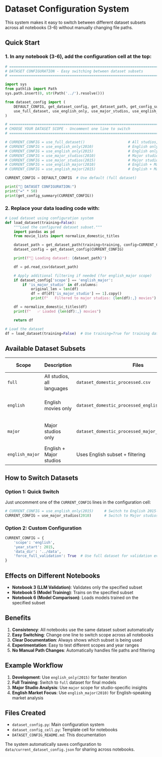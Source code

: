 # Dataset Configuration System

This system makes it easy to switch between different dataset subsets across all notebooks (3-6) without manually changing file paths.

## Quick Start

### 1. In any notebook (3-6), add the configuration cell at the top:

```python
# =============================================================================
# DATASET CONFIGURATION - Easy switching between dataset subsets
# =============================================================================

import sys
from pathlib import Path
sys.path.insert(0, str(Path('../').resolve()))

from dataset_config import (
    DEFAULT_CONFIG, get_dataset_config, get_dataset_path, get_config_summary,
    use_full_dataset, use_english_only, use_major_studios, use_english_major
)

# =============================================================================
# CHOOSE YOUR DATASET SCOPE - Uncomment one line to switch
# =============================================================================

# CURRENT_CONFIG = use_full_dataset()                    # All studios, all languages (2010-2026)
# CURRENT_CONFIG = use_english_only(2010)                # English only (2010-2026)
# CURRENT_CONFIG = use_english_only(2015)                # English only (2015-2026)
# CURRENT_CONFIG = use_major_studios(2010)               # Major studios only (2010-2026)
# CURRENT_CONFIG = use_major_studios(2015)               # Major studios only (2015-2026)
# CURRENT_CONFIG = use_english_major(2010)               # English + Major studios (2010-2026)
# CURRENT_CONFIG = use_english_major(2015)               # English + Major studios (2015-2026)

CURRENT_CONFIG = DEFAULT_CONFIG  # Use default (full dataset)

print("🎯 DATASET CONFIGURATION:")
print("=" * 50)
print(get_config_summary(CURRENT_CONFIG))
```

### 2. Replace your data loading code with:

```python
# Load dataset using configuration system
def load_dataset(training=False):
    """Load the configured dataset subset."""
    import pandas as pd
    from movie_lists import normalize_domestic_titles

    dataset_path = get_dataset_path(training=training, config=CURRENT_CONFIG)
    dataset_config = get_dataset_config(CURRENT_CONFIG)

    print(f"📁 Loading dataset: {dataset_path}")

    df = pd.read_csv(dataset_path)

    # Apply additional filtering if needed (for english_major scope)
    if dataset_config['scope'] == 'english_major':
        if 'is_major_studio' in df.columns:
            original_len = len(df)
            df = df[df['is_major_studio'] == 1].copy()
            print(f"   Filtered to major studios: {len(df):,} movies")

    df = normalize_domestic_titles(df)
    print(f"   ✅ Loaded {len(df):,} movies")

    return df

# Load the dataset
df = load_dataset(training=False)  # Use training=True for training data only
```

## Available Dataset Subsets

| Scope | Description | Files | Training Movies | Total Movies |
|-------|-------------|-------|----------------|--------------|
| `full` | All studios, all languages | `dataset_domestic_processed.csv` | 1,994 | 2,339 |
| `english` | English movies only | `dataset_domestic_processed_english_{year}_2026.csv` | 1,646 (2010) / 1,003 (2015) | 2,009 (2010) / 1,307 (2015) |
| `major` | Major studios only | `dataset_domestic_processed_major_{year}_2026.csv` | 1,053 (2010) / 643 (2015) | 1,274 (2010) / 802 (2015) |
| `english_major` | English + Major studios | Uses English subset + filtering | ~800-1,000 | ~1,000-1,600 |

## How to Switch Datasets

### Option 1: Quick Switch
Just uncomment one of the `CURRENT_CONFIG` lines in the configuration cell:

```python
# CURRENT_CONFIG = use_english_only(2015)     # Switch to English 2015-2026
CURRENT_CONFIG = use_major_studios(2010)      # Switch to Major studios 2010-2026
```

### Option 2: Custom Configuration
```python
CURRENT_CONFIG = {
    'scope': 'english',
    'year_start': 2015,
    'data_dir': '../data',
    'force_full_validation': True  # Use full dataset for validation even if scope is limited
}
```

## Effects on Different Notebooks

- **Notebook 3 (LLM Validation)**: Validates only the specified subset
- **Notebook 5 (Model Training)**: Trains on the specified subset
- **Notebook 6 (Model Comparison)**: Loads models trained on the specified subset

## Benefits

1. **Consistency**: All notebooks use the same dataset subset automatically
2. **Easy Switching**: Change one line to switch scope across all notebooks
3. **Clear Documentation**: Always shows which subset is being used
4. **Experimentation**: Easy to test different scopes and year ranges
5. **No Manual Path Changes**: Automatically handles file paths and filtering

## Example Workflow

1. **Development**: Use `english_only(2015)` for faster iteration
2. **Full Training**: Switch to `full` dataset for final models
3. **Major Studio Analysis**: Use `major` scope for studio-specific insights
4. **English Market Focus**: Use `english_major(2010)` for English-speaking market analysis

## Files Created

- `dataset_config.py`: Main configuration system
- `dataset_config_cell.py`: Template cell for notebooks
- `DATASET_CONFIG_README.md`: This documentation

The system automatically saves configuration to `data/current_dataset_config.json` for sharing across notebooks.